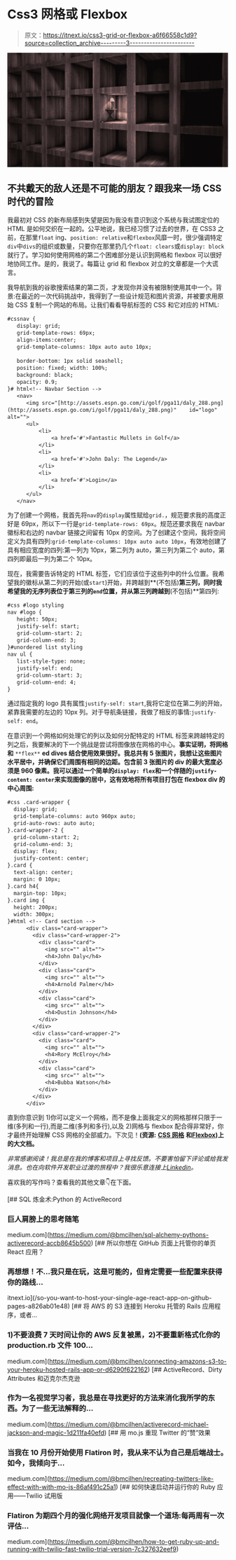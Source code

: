 # Css3 网格或 Flexbox

> 原文：<https://itnext.io/css3-grid-or-flexbox-a6f66558c1d9?source=collection_archive---------3----------------------->

![](img/601981801cff580c7ece5ad0f2d1217c.png)

## 不共戴天的敌人还是不可能的朋友？跟我来一场 CSS 时代的冒险

我最初对 CSS 的新布局感到失望是因为我没有意识到这个系统与我试图定位的 HTML 是如何交织在一起的。公平地说，我已经习惯了过去的世界，在 CSS3 之前，在那里`float` ing、`position: relative`和`flexbox`风靡一时，很少强调特定`div`中`divs`的组织或数量，只要你在那里扔几个`float: clears`或`display: block`就行了。学习如何使用网格的第二个困难部分是认识到网格和 flexbox 可以很好地协同工作。是的，我说了。每篇让 grid 和 flexbox 对立的文章都是一个大谎言。

我导航到我的谷歌搜索结果的第二页，才发现你并没有被限制使用其中一个。背景:在最近的一次代码挑战中，我得到了一些设计规范和图片资源，并被要求用原始 CSS 复制一个网站的布局。让我们看看导航标签的 CSS 和它对应的 HTML:

```
#cssnav {  
   display: grid;
   grid-template-rows: 69px;  
   align-items:center;  
   grid-template-columns: 10px auto auto 10px;  

   border-bottom: 1px solid seashell;  
   position: fixed; width: 100%;  
   background: black;  
   opacity: 0.9;
}# html<!-- Navbar Section -->      
   <nav>          
      <img src="[http://assets.espn.go.com/i/golf/pga11/daly_288.png](http://assets.espn.go.com/i/golf/pga11/daly_288.png)"    id="logo" alt="">          
      <ul>            
          <li>
              <a href='#'>Fantastic Mullets in Golf</a>
          </li>            
          <li>
              <a href='#'>John Daly: The Legend</a>
          </li>            
          <li>
              <a href='#'>Login</a>
          </li>          
      </ul>      
   </nav>
```

为了创建一个网格，我首先将`nav`的`display`属性赋给`grid.`，规范要求我的高度正好是 69px，所以下一行是`grid-template-rows: 69px`。规范还要求我在 navbar 徽标和右边的 navbar 链接之间留有 10px 的空间。为了创建这个空间，我将空间定义为具有四列:`grid-template-columns: 10px auto auto 10px`，有效地创建了具有相应宽度的四列:第一列为 10px，第二列为 auto，第三列为第二个 auto，第四列即最后一列为第二个 10px。

现在，我需要告诉特定的 HTML 标签，它们应该位于这些列中的什么位置。我希望我的徽标从第二列的开始(或`start`)开始，并跨越到**(不包括)**第三列，同时我希望我的无序列表位于第三列的`end`位置，并从第三列跨越到**(不包括)**第四列:

```
#css #logo styling
nav #logo {  
   height: 50px;  
   justify-self: start;  
   grid-column-start: 2;  
   grid-column-end: 3;
}#unordered list styling
nav ul {  
   list-style-type: none;  
   justify-self: end;  
   grid-column-start: 3;  
   grid-column-end: 4;
}
```

通过指定我的 logo 具有属性`justify-self: start`,我将它定位在第二列的开始，紧靠我需要的左边的 10px 列。对于导航条链接，我做了相反的事情:`justify-self: end`。

在意识到一个网格如何处理它的列以及如何分配特定的 HTML 标签来跨越特定的列之后，我要解决的下一个挑战是尝试将图像放在网格的中心。**事实证明，将网格和** `**flex**` **ed dives 结合使用效果很好。我总共有 5 张图片，我想让这些图片水平居中，并确保它们周围有相同的边距。包含前 3 张图片的 div 的最大宽度必须是 960 像素。我可以通过一个简单的`display: flex`和一个伴随的`justify-content: center`来实现图像的居中，这有效地将所有项目打包在 flexbox div 的中心周围:**

```
#css .card-wrapper {
  display: grid;
  grid-template-columns: auto 960px auto;
  grid-auto-rows: auto auto;
}.card-wrapper-2 {
  grid-column-start: 2;
  grid-column-end: 3;
  display: flex;
  justify-content: center;
}.card {
  text-align: center;
  margin: 0 10px;
}.card h4{
  margin-top: 10px;
}.card img {
  height: 200px;
  width: 300px;
}#html <!-- Card section -->
      <div class="card-wrapper">
        <div class="card-wrapper-2">
          <div class="card">
            <img src="" alt="">
            <h4>John Daly</h4>
          </div>
          <div class="card">
            <img src="" alt="">
            <h4>Arnold Palmer</h4>
          </div>
          <div class="card">
            <img src="" alt="">
            <h4>Dustin Johnson</h4>
          </div>
        </div>
        <div class="card-wrapper-2">
          <div class="card">
            <img src="" alt="">
            <h4>Rory McElroy</h4>
          </div>
          <div class="card">
            <img src="" alt="">
            <h4>Bubba Watson</h4>
          </div>
        </div>
      </div>
```

直到你意识到 1)你可以定义一个网格，而不是像上面我定义的网格那样只限于一维(多列和一行),而是二维(多列和多行),以及 2)网格与 flexbox 配合得非常好，你才最终开始理解 CSS 网格的全部威力。下次见！**(资源:** [**CSS 网格**](https://css-tricks.com/snippets/css/complete-guide-grid/) **和**[**Flexbox**](https://css-tricks.com/snippets/css/a-guide-to-flexbox/)**)上的大文档。**

*非常感谢阅读！我总是在我的博客和项目上寻找反馈。不要害怕留下评论或给我发消息。也在向软件开发职业过渡的旅程中？我很乐意连接上*[*Linkedin*](https://www.linkedin.com/in/bmcilhenny/)*。*

喜欢我的写作吗？查看我的其他文章👇在下面。

[](https://medium.com/@bmcilhen/sql-alchemy-pythons-activerecord-accb8645b500) [## SQL 炼金术:Python 的 ActiveRecord

### 巨人肩膀上的思考随笔

medium.com](https://medium.com/@bmcilhen/sql-alchemy-pythons-activerecord-accb8645b500) [](/so-you-want-to-host-your-single-age-react-app-on-github-pages-a826ab01e48) [## 所以你想在 GitHub 页面上托管你的单页 React 应用？

### 再想想！不…我只是在玩，这是可能的，但肯定需要一些配置来获得你的路线…

itnext.io](/so-you-want-to-host-your-single-age-react-app-on-github-pages-a826ab01e48) [](https://medium.com/@bmcilhen/connecting-amazons-s3-to-your-heroku-hosted-rails-app-or-d6290f622162) [## 将 AWS 的 S3 连接到 Heroku 托管的 Rails 应用程序，或者…

### 1)不要浪费 7 天时间让你的 AWS 反复被黑，2)不要重新格式化你的 production.rb 文件 100…

medium.com](https://medium.com/@bmcilhen/connecting-amazons-s3-to-your-heroku-hosted-rails-app-or-d6290f622162) [](https://medium.com/@bmcilhen/activerecord-michael-jackson-and-magic-1d211fa40efd) [## ActiveRecord、Dirty Attributes 和迈克尔杰克逊

### 作为一名视觉学习者，我总是在寻找更好的方法来消化我所学的东西。为了一些无法解释的…

medium.com](https://medium.com/@bmcilhen/activerecord-michael-jackson-and-magic-1d211fa40efd) [](https://medium.com/@bmcilhen/recreating-twitters-like-effect-with-with-mo-js-86af491c25a1) [## 用 mo.js 重现 Twitter 的“赞”效果

### 当我在 10 月份开始使用 Flatiron 时，我从来不认为自己是后端战士。如今，我倾向于…

medium.com](https://medium.com/@bmcilhen/recreating-twitters-like-effect-with-with-mo-js-86af491c25a1) [](https://medium.com/@bmcilhen/how-to-get-ruby-up-and-running-with-twilio-fast-twilio-trial-version-7c327632eef9) [## 如何快速启动并运行你的 Ruby 应用——Twilio 试用版

### Flatiron 为期四个月的强化网络开发项目就像一个道场:每两周有一次评估…

medium.com](https://medium.com/@bmcilhen/how-to-get-ruby-up-and-running-with-twilio-fast-twilio-trial-version-7c327632eef9)